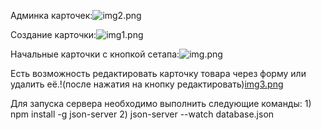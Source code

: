 Админка карточек:![img2.png](img.png)

Создание карточки:![img1.png](img1.png)

Начальные карточки с кнопкой сетапа:![img.png](img2.png)

Есть возможность редактировать карточку товара через форму или удалить её.!(после нажатия на кнопку редактировать)[img3.png](img3.png)

Для запуска сервера необходимо выполнить следующие команды:
    1) npm install -g json-server
    2) json-server --watch database.json